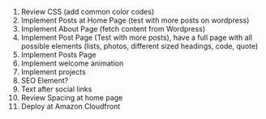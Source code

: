 
1. Review CSS (add common color codes)
2. Implement Posts at Home Page (test with more posts on wordpress)
3. Implement About Page (fetch content from Wordpress)
4. Implement Post Page (Test with more posts), have a full page with all possible elements (lists, photos, different sized headings, code, quote)
5. Implement Posts Page
6. Implement welcome animation
7. Implement projects 
8. SEO Element?
9. Text after social links
10. Review Spacing at home page
11. Deploy at Amazon Cloudfront